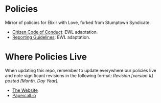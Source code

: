 Policies
========
Mirror of policies for Elixir with Love, forked from Stumptown Syndicate. 

* [Citizen Code of Conduct](citizen_code_of_conduct.md): EWL adaptation.
* [Reporting Guidelines](reporting_guidelines.md): EWL adaptation.

Where Policies Live
====================
When updating this repo, remember to update everywhere our policies live and note significant revisions in the following format: _Revision [version #] posted [Month, Day Year]._
- [The Website](http://www.elixir-with-love.com)
- [Papercall.io](https://www.papercall.io)

